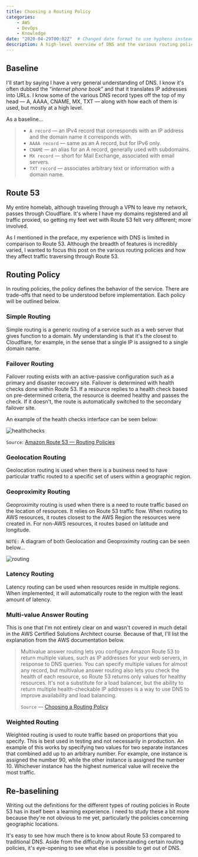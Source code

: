 ```yaml
---
title: Choosing a Routing Policy
categories:
    - AWS
    - DevOps
    - Knowledge
date: "2020-04-29T00:02Z"  # Changed date format to use hyphens instead of periods
description: A high-level overview of DNS and the various routing policies available in AWS Route 53.
---
```


## Baseline

I'll start by saying I have a very general understanding of DNS. I know it's often dubbed the “*internet phone book*” and that it translates IP addresses into URLs. I know some of the various DNS record types off the top of my head — A, AAAA, CNAME, MX, TXT — along with how each of them is used, but mostly at a high level.

As a baseline...

> * `A record` — an IPv4 record that corresponds with an IP address and the domain name it corresponds with.
> * `AAAA record` — same as an A record, but for IPv6 only.
> * `CNAME` — an alias for an A record, generally used with subdomains.
> * `MX record` — short for Mail Exchange, associated with email servers.
> * `TXT record` — associates arbitrary text or information with a domain name.

## Route 53

My entire homelab, although traveling through a VPN to leave my network, passes through Cloudflare. It's where I have my domains registered and all traffic proxied, so getting my feet wet with Route 53 felt very different; more involved.

As I mentioned in the preface, my experience with DNS is limited in comparison to Route 53. Although the breadth of features is incredibly varied, I wanted to focus this post on the various routing policies and how they affect traffic traversing through Route 53.

## Routing Policy

In routing policies, the policy defines the behavior of the service. There are trade-offs that need to be understood before implementation. Each policy will be outlined below.

### Simple Routing

Simple routing is a generic routing of a service such as a web server that gives function to a domain. My understanding is that it's the closest to Cloudflare, for example, in the sense that a single IP is assigned to a single domain name.

### Failover Routing

Failover routing exists with an active-passive configuration such as a primary and disaster recovery site. Failover is determined with health checks done within Route 53. If a resource replies to a health check based on pre-determined criteria, the resource is deemed healthy and passes the check. If it doesn't, the route is automatically switched to the secondary failover site.

An example of the health checks interface can be seen below:

![healthchecks](https://cdn.levine.io/uploads/images/gallery/2022-09//04/1_H4_Es0n0UVn4DeHMOIkN8w.png)

`Source`: [Amazon Route 53 — Routing Policies](https://medium.com/tensult/amazon-route-53-routing-policies-cbe356b851d3)

### Geolocation Routing

Geolocation routing is used when there is a business need to have particular traffic routed to a specific set of users within a geographic region.

### Geoproximity Routing

Geoproximity routing is used when there is a need to route traffic based on the location of resources. It relies on Route 53 traffic flow. When routing to AWS resources, it routes closest to the AWS Region the resources were created in. For non-AWS resources, it routes based on latitude and longitude.

`NOTE:` A diagram of both Geolocation and Geoproximity routing can be seen below...

![routing](https://cdn.levine.io/uploads/images/gallery/2022-09//04/Screen-Shot-2020-04-29-at-12.09.52-AM.png)

### Latency Routing

Latency routing can be used when resources reside in multiple regions. When implemented, it will automatically route to the region with the least amount of latency.

### Multi-value Answer Routing

This is one that I'm not entirely clear on and wasn't covered in much detail in the AWS Certified Solutions Architect course. Because of that, I'll list the explanation from the AWS documentation below.
> Multivalue answer routing lets you configure Amazon Route 53 to return multiple values, such as IP addresses for your web servers, in response to DNS queries. You can specify multiple values for almost any record, but multivalue answer routing also lets you check the health of each resource, so Route 53 returns only values for healthy resources. It's not a substitute for a load balancer, but the ability to return multiple health-checkable IP addresses is a way to use DNS to improve availability and load balancing.
>
> `Source` — [Choosing a Routing Policy](https://docs.aws.amazon.com/Route53/latest/DeveloperGuide/routing-policy.html)

### Weighted Routing

Weighted routing is used to route traffic based on proportions that you specify. This is best used in testing and not necessarily in production. An example of this works by specifying two values for two separate instances that combined add up to an arbitrary number. For example, one instance is assigned the number 90, while the other instance is assigned the number 10. Whichever instance has the highest numerical value will receive the most traffic.

## Re-baselining

Writing out the definitions for the different types of routing policies in Route 53 has in itself been a learning experience. I need to study these a bit more because they're not obvious to me yet, particularly the policies concerning geographic locations.

It's easy to see how much there is to know about Route 53 compared to traditional DNS. Aside from the difficulty in understanding certain routing policies, it's eye-opening to see what else is possible to get out of DNS.

